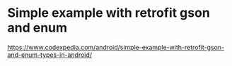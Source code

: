 # Simple example with retrofit gson and enum 

https://www.codexpedia.com/android/simple-example-with-retrofit-gson-and-enum-types-in-android/
